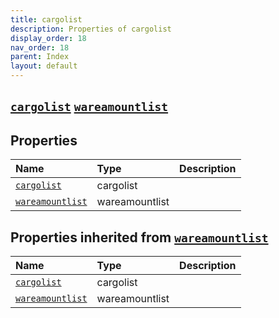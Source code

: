 ```yaml
---
title: cargolist
description: Properties of cargolist
display_order: 18
nav_order: 18
parent: Index
layout: default
---
```


##  [`cargolist`](./cargolist.html)  [`wareamountlist`](./wareamountlist.html) 
## Properties
| Name | Type | Description |
|:-----|:-----|:------------|
| [`cargolist`](./cargolist.html) | cargolist |  |
| [`wareamountlist`](./wareamountlist.html) | wareamountlist |  |
## Properties inherited from [`wareamountlist`](./wareamountlist.html)
| Name | Type | Description |
|:-----|:-----|:------------|
| [`cargolist`](./cargolist.html) | cargolist |  |
| [`wareamountlist`](./wareamountlist.html) | wareamountlist |  |


